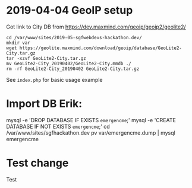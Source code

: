 # 2019-04-04 GeoIP setup

Got link to City DB from https://dev.maxmind.com/geoip/geoip2/geolite2/

    cd /var/www/sites/2019-05-sgfwebdevs-hackathon.dev/
    mkdir var
    wget https://geolite.maxmind.com/download/geoip/database/GeoLite2-City.tar.gz
    tar -xzvf GeoLite2-City.tar.gz
    mv GeoLite2-City_20190402/GeoLite2-City.mmdb ./
    rm -rf GeoLite2-City_20190402 GeoLite2-City.tar.gz

See `index.php` for basic usage example

# Import DB Erik:

mysql -e 'DROP DATABASE IF EXISTS `emergencme`;'
mysql -e 'CREATE DATABASE IF NOT EXISTS `emergencme`;'
cd /var/www/sites/sgfhackathon.dev
pv var/emergencme.dump | mysql emergencme


#  Test change


Test